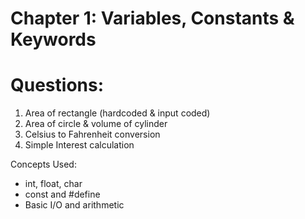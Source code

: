 # Chapter 1: Variables, Constants & Keywords

# Questions:
1. Area of rectangle (hardcoded & input coded)
2. Area of circle & volume of cylinder
3. Celsius to Fahrenheit conversion
4. Simple Interest calculation

Concepts Used:
- int, float, char
- const and #define
- Basic I/O and arithmetic
